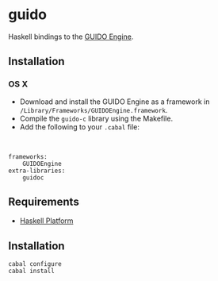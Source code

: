 
# guido

Haskell bindings to the [GUIDO Engine][guido-engine].

## Installation

### OS X

* Download and install the GUIDO Engine as a framework in `/Library/Frameworks/GUIDOEngine.framework`.
* Compile the `guido-c` library using the Makefile.
* Add the following to your `.cabal` file:

&nbsp;

    frameworks:
        GUIDOEngine
    extra-libraries:
        guidoc
    

## Requirements

* [Haskell Platform](http://www.haskell.org/platform)

## Installation

    cabal configure
    cabal install

[guido-engine]: http://guidolib.sourceforge.net/